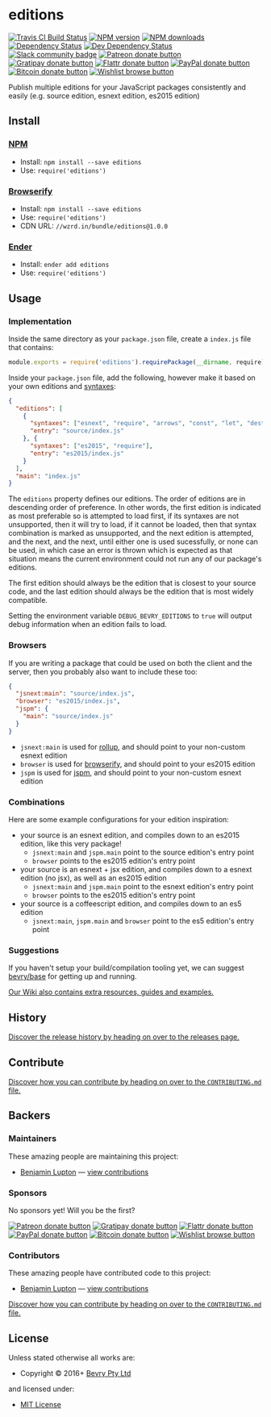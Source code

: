 <!-- TITLE/ -->

<h1>editions</h1>

<!-- /TITLE -->


<!-- BADGES/ -->

<span class="badge-travisci"><a href="http://travis-ci.org/bevry/editions" title="Check this project's build status on TravisCI"><img src="https://img.shields.io/travis/bevry/editions/master.svg" alt="Travis CI Build Status" /></a></span>
<span class="badge-npmversion"><a href="https://npmjs.org/package/editions" title="View this project on NPM"><img src="https://img.shields.io/npm/v/editions.svg" alt="NPM version" /></a></span>
<span class="badge-npmdownloads"><a href="https://npmjs.org/package/editions" title="View this project on NPM"><img src="https://img.shields.io/npm/dm/editions.svg" alt="NPM downloads" /></a></span>
<span class="badge-daviddm"><a href="https://david-dm.org/bevry/editions" title="View the status of this project's dependencies on DavidDM"><img src="https://img.shields.io/david/bevry/editions.svg" alt="Dependency Status" /></a></span>
<span class="badge-daviddmdev"><a href="https://david-dm.org/bevry/editions#info=devDependencies" title="View the status of this project's development dependencies on DavidDM"><img src="https://img.shields.io/david/dev/bevry/editions.svg" alt="Dev Dependency Status" /></a></span>
<br class="badge-separator" />
<span class="badge-slackin"><a href="https://slack.bevry.me" title="Join this project's slack community"><img src="https://slack.bevry.me/badge.svg" alt="Slack community badge" /></a></span>
<span class="badge-patreon"><a href="http://patreon.com/bevry" title="Donate to this project using Patreon"><img src="https://img.shields.io/badge/patreon-donate-yellow.svg" alt="Patreon donate button" /></a></span>
<span class="badge-gratipay"><a href="https://www.gratipay.com/bevry" title="Donate weekly to this project using Gratipay"><img src="https://img.shields.io/badge/gratipay-donate-yellow.svg" alt="Gratipay donate button" /></a></span>
<span class="badge-flattr"><a href="https://flattr.com/profile/balupton" title="Donate to this project using Flattr"><img src="https://img.shields.io/badge/flattr-donate-yellow.svg" alt="Flattr donate button" /></a></span>
<span class="badge-paypal"><a href="https://bevry.me/paypal" title="Donate to this project using Paypal"><img src="https://img.shields.io/badge/paypal-donate-yellow.svg" alt="PayPal donate button" /></a></span>
<span class="badge-bitcoin"><a href="https://bevry.me/bitcoin" title="Donate once-off to this project using Bitcoin"><img src="https://img.shields.io/badge/bitcoin-donate-yellow.svg" alt="Bitcoin donate button" /></a></span>
<span class="badge-wishlist"><a href="https://bevry.me/wishlist" title="Buy an item on our wishlist for us"><img src="https://img.shields.io/badge/wishlist-donate-yellow.svg" alt="Wishlist browse button" /></a></span>

<!-- /BADGES -->


<!-- DESCRIPTION/ -->

Publish multiple editions for your JavaScript packages consistently and easily (e.g. source edition, esnext edition, es2015 edition)

<!-- /DESCRIPTION -->


<!-- INSTALL/ -->

<h2>Install</h2>

<a href="https://npmjs.com" title="npm is a package manager for javascript"><h3>NPM</h3></a><ul>
<li>Install: <code>npm install --save editions</code></li>
<li>Use: <code>require('editions')</code></li></ul>

<a href="http://browserify.org" title="Browserify lets you require('modules') in the browser by bundling up all of your dependencies"><h3>Browserify</h3></a><ul>
<li>Install: <code>npm install --save editions</code></li>
<li>Use: <code>require('editions')</code></li>
<li>CDN URL: <code>//wzrd.in/bundle/editions@1.0.0</code></li></ul>

<a href="http://enderjs.com" title="Ender is a full featured package manager for your browser"><h3>Ender</h3></a><ul>
<li>Install: <code>ender add editions</code></li>
<li>Use: <code>require('editions')</code></li></ul>

<!-- /INSTALL -->


## Usage

### Implementation

Inside the same directory as your `package.json` file, create a `index.js` file that contains:

``` javascript
module.exports = require('editions').requirePackage(__dirname, require)
```

Inside your `package.json` file, add the following, however make it based on your own editions and [syntaxes](https://github.com/bevry/editions/wiki/Syntaxes):

``` json
{
  "editions": [
    {
      "syntaxes": ["esnext", "require", "arrows", "const", "let", "destructuring", "flow type comments"],
      "entry": "source/index.js"
    }, {
      "syntaxes": ["es2015", "require"],
      "entry": "es2015/index.js"
    }
  ],
  "main": "index.js"
}
```

The `editions` property defines our editions. The order of editions are in descending order of preference. In other words, the first edition is indicated as most preferable so is attempted to load first, if its syntaxes are not unsupported, then it will try to load, if it cannot be loaded, then that syntax combination is marked as unsupported, and the next edition is attempted, and the next, and the next, until either one is used sucessfully, or none can be used, in which case an error is thrown which is expected as that situation means the current environment could not run any of our package's editions.

The first edition should always be the edition that is closest to your source code, and the last edition should always be the edition that is most widely compatible.

Setting the environment variable `DEBUG_BEVRY_EDITIONS` to `true` will output debug information when an edition fails to load.


### Browsers

If you are writing a package that could be used on both the client and the server, then you probably also want to include these too:

``` json
{
  "jsnext:main": "source/index.js",
  "browser": "es2015/index.js",
  "jspm": {
    "main": "source/index.js"
  }
}
```

- `jsnext:main` is used for [rollup](http://rollupjs.org), and should point to your non-custom esnext edition
- `browser` is used for [browserify](http://browserify.org), and should point to your es2015 edition
- `jspm` is used for [jspm](http://jspm.io), and should point to your non-custom esnext edition


### Combinations

Here are some example configurations for your edition inspiration:

- your source is an esnext edition, and compiles down to an es2015 edition, like this very package!
  - `jsnext:main` and `jspm.main` point to the source edition's entry point
  - `browser` points to the es2015 edition's entry point
- your source is an esnext + jsx edition, and compiles down to a esnext edition (no jsx), as well as an es2015 edition
  - `jsnext:main` and `jspm.main` point to the esnext edition's entry point
  - `browser` points to the es2015 edition's entry point
- your source is a coffeescript edition, and compiles down to an es5 edition
  - `jsnext:main`, `jspm.main` and `browser` point to the es5 edition's entry point


### Suggestions

If you haven't setup your build/compilation tooling yet, we can suggest [bevry/base](https://github.com/bevry/base) for getting up and running.

[Our Wiki also contains extra resources, guides and examples.](https://github.com/bevry/editions/wiki)


<!-- HISTORY/ -->

<h2>History</h2>

<a href="https://github.com/bevry/editions/releases">Discover the release history by heading on over to the releases page.</a>

<!-- /HISTORY -->


<!-- CONTRIBUTE/ -->

<h2>Contribute</h2>

<a href="https://github.com/bevry/editions/blob/master/CONTRIBUTING.md#files">Discover how you can contribute by heading on over to the <code>CONTRIBUTING.md</code> file.</a>

<!-- /CONTRIBUTE -->


<!-- BACKERS/ -->

<h2>Backers</h2>

<h3>Maintainers</h3>

These amazing people are maintaining this project:

<ul><li><a href="https://balupton.com">Benjamin Lupton</a> — <a href="https://github.com/bevry/editions/commits?author=balupton" title="View the GitHub contributions of Benjamin Lupton on repository bevry/editions">view contributions</a></li></ul>

<h3>Sponsors</h3>

No sponsors yet! Will you be the first?

<span class="badge-patreon"><a href="http://patreon.com/bevry" title="Donate to this project using Patreon"><img src="https://img.shields.io/badge/patreon-donate-yellow.svg" alt="Patreon donate button" /></a></span>
<span class="badge-gratipay"><a href="https://www.gratipay.com/bevry" title="Donate weekly to this project using Gratipay"><img src="https://img.shields.io/badge/gratipay-donate-yellow.svg" alt="Gratipay donate button" /></a></span>
<span class="badge-flattr"><a href="https://flattr.com/profile/balupton" title="Donate to this project using Flattr"><img src="https://img.shields.io/badge/flattr-donate-yellow.svg" alt="Flattr donate button" /></a></span>
<span class="badge-paypal"><a href="https://bevry.me/paypal" title="Donate to this project using Paypal"><img src="https://img.shields.io/badge/paypal-donate-yellow.svg" alt="PayPal donate button" /></a></span>
<span class="badge-bitcoin"><a href="https://bevry.me/bitcoin" title="Donate once-off to this project using Bitcoin"><img src="https://img.shields.io/badge/bitcoin-donate-yellow.svg" alt="Bitcoin donate button" /></a></span>
<span class="badge-wishlist"><a href="https://bevry.me/wishlist" title="Buy an item on our wishlist for us"><img src="https://img.shields.io/badge/wishlist-donate-yellow.svg" alt="Wishlist browse button" /></a></span>

<h3>Contributors</h3>

These amazing people have contributed code to this project:

<ul><li><a href="https://balupton.com">Benjamin Lupton</a> — <a href="https://github.com/bevry/editions/commits?author=balupton" title="View the GitHub contributions of Benjamin Lupton on repository bevry/editions">view contributions</a></li></ul>

<a href="https://github.com/bevry/editions/blob/master/CONTRIBUTING.md#files">Discover how you can contribute by heading on over to the <code>CONTRIBUTING.md</code> file.</a>

<!-- /BACKERS -->


<!-- LICENSE/ -->

<h2>License</h2>

Unless stated otherwise all works are:

<ul><li>Copyright &copy; 2016+ <a href="http://bevry.me">Bevry Pty Ltd</a></li></ul>

and licensed under:

<ul><li><a href="http://spdx.org/licenses/MIT.html">MIT License</a></li></ul>

<!-- /LICENSE -->
